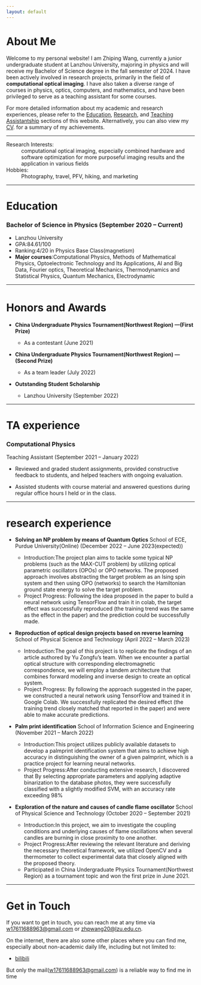 ```yaml
---
layout: default
---
```


# About Me

Welcome to my personal website! I am Zhiping Wang, currently a junior undergraduate student at Lanzhou University, majoring in physics and will receive my Bachelor of Science degree in the fall semester of 2024. I have been actively involved in research projects, primarily in the field of **computational optical imaging**. I have also taken a diverse range of courses in physics, optics, computers, and mathematics, and have been privileged to serve as a teaching assistant for some courses.

For more detailed information about my academic and research experiences, please refer to the [Education](#Education), [Research](#RE), and [Teaching Assistantship](#TA) sections of this website. Alternatively, you can also view my [CV](./CV/CV_ZhipingWang_May.pdf). for a summary of my achievements.

* * *

<dl>
   <dt>Research Interests:</dt>
      <dd>computational optical imaging, especially combined hardware and software optimization for more purposeful imaging results and the application in various fields</dd>
   <dt>Hobbies:</dt>
      <dd>Photography, travel, PFV, hiking, and marketing</dd>
</dl>

* * *


# Education <a name="Education"></a>
### Bachelor of Science in Physics         (September 2020 – Current)

+ Lanzhou University
+ GPA:84.61/100
+ Ranking:4/20 in Physics Base Class(magnetism)
+ **Major courses**:Computational Physics, Methods of Mathematical Physics, Optoelectronic Technology and Its
  Applications, AI and Big Data, Fourier optics, Theoretical Mechanics, Thermodynamics and Statistical Physics,
  Quantum Mechanics, Electrodynamic

* * *
# Honors and Awards　<a name="HA"></a>
+ **China Undergraduate Physics Tournament(Northwest Region) —(First Prize)**
  + As a contestant (June 2021)

+ **China Undergraduate Physics Tournament(Northwest Region) —(Second Prize)**
  + As a team leader (July 2022)

+ **Outstanding Student Scholarship**
  + Lanzhou University (September 2022)


* * *


# TA experience <a name="TA"></a>
### Computational Physics

Teaching Assistant (September 2021 – January 2022)

- Reviewed and graded student assignments, provided constructive feedback to students, and helped teachers with
ongoing evaluation.

- Assisted students with course material and answered questions during regular office hours I held or in the class.


* * *

# research experience <a name="RE"></a>

+ **Solving an NP problem by means of Quantum Optics**
  School of ECE, Purdue University(Online) (December 2022 – June 2023(expected))
  - Introduction:The project plan aims to tackle some typical NP problems (such as the MAX-CUT problem) by utilizing optical
    parametric oscillators (OPOs) or OPO networks. The proposed approach involves abstracting the target problem as an Ising
    spin system and then using OPO (networks) to search the Hamiltonian ground state energy to solve the target problem.
  - Project Progress: Following the idea proposed in the paper to build a neural network using TensorFlow and train it in colab,
    the target effect was successfully reproduced (the training trend was the same as the effect in the paper) and the prediction
    could be successfully made.
+ **Reproduction of optical design projects based on reverse learning**
  School of Physical Science and Technology (April 2022 – March 2023)
  - Introduction:The goal of this project is to replicate the findings of an article authored by Yu Zongfu’s team. When we
    encounter a partial optical structure with corresponding electromagnetic correspondence, we will employ a tandem architecture
    that combines forward modeling and inverse design to create an optical system.
  - Project Progress: By following the approach suggested in the paper, we constructed a neural network using TensorFlow and
    trained it in Google Colab. We successfully replicated the desired effect (the training trend closely matched that reported in the
    paper) and were able to make accurate predictions.
+ **Palm print identification**
  School of Information Science and Engineering (November 2021 – March 2022)
  - Introduction:This project utilizes publicly available datasets to develop a palmprint identification system that aims to achieve
    high accuracy in distinguishing the owner of a given palmprint, which is a practice project for learning neural networks.
  - Project Progress:After conducting extensive research, I discovered that By selecting appropriate parameters and applying
    adaptive binarization to the database photos, they were successfully classified with a slightly modified SVM, with an accuracy
    rate exceeding 98%

+ **Exploration of the nature and causes of candle flame oscillator**
  School of Physical Science and Technology (October 2020 – September 2021)
  - Introduction:In this project, we aim to investigate the coupling conditions and underlying causes of flame oscillations when
    several candles are burning in close proximity to one another.
  - Project Progress:After reviewing the relevant literature and deriving the necessary theoretical framework, we utilized OpenCV
    and a thermometer to collect experimental data that closely aligned with the proposed theory.
  - Participated in China Undergraduate Physics Tournament(Northwest Region) as a tournament topic and won the first prize in
    June 2021.
    
    
* * *




# Get in Touch

If you want to get in touch, you can reach me at any time via <w17611688963@gmail.com> or <zhpwang20@lzu.edu.cn>.

On the internet, there are also some other places where you can find me, especially about non-academic daily life, including but not limited to:
+ [bilibili]([https://uni-oldenburg.academia.edu/alexandermaxbauer](https://space.bilibili.com/15823831?spm_id_from=333.1007.0.0))

But only the mail(<w17611688963@gmail.com>) is a reliable way to find me in time

